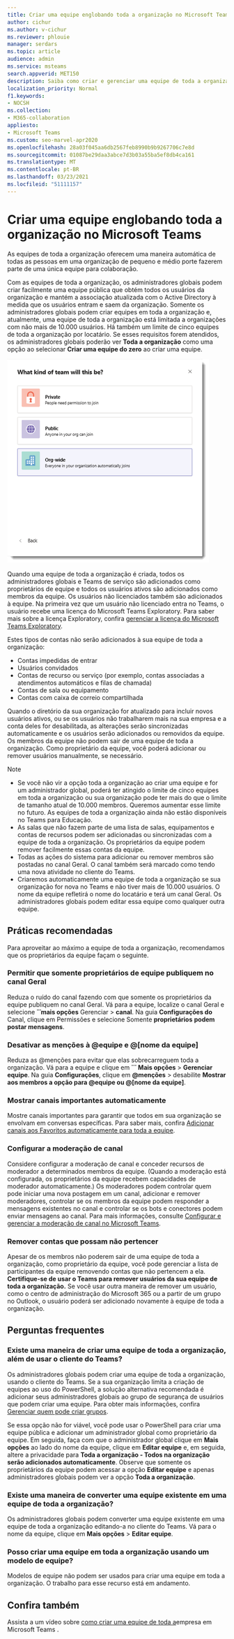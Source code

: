 ```yaml
---
title: Criar uma equipe englobando toda a organização no Microsoft Teams
author: cichur
ms.author: v-cichur
ms.reviewer: phlouie
manager: serdars
ms.topic: article
audience: admin
ms.service: msteams
search.appverid: MET150
description: Saiba como criar e gerenciar uma equipe de toda a organização no Teams para oferecer uma maneira automática de colaboração para todas as pessoas em uma organização de pequeno e médio porte.
localization_priority: Normal
f1.keywords:
- NOCSH
ms.collection:
- M365-collaboration
appliesto:
- Microsoft Teams
ms.custom: seo-marvel-apr2020
ms.openlocfilehash: 28a03f045aa6db2567feb8990b9b9267706c7e8d
ms.sourcegitcommit: 01087be29daa3abce7d3b03a55ba5ef8db4ca161
ms.translationtype: MT
ms.contentlocale: pt-BR
ms.lasthandoff: 03/23/2021
ms.locfileid: "51111157"
---
```

# <a name="create-an-org-wide-team-in-microsoft-teams"></a>Criar uma equipe englobando toda a organização no Microsoft Teams

As equipes de toda a organização oferecem uma maneira automática de todas as pessoas em uma organização de pequeno e médio porte fazerem parte de uma única equipe para colaboração.

Com as equipes de toda a organização, os administradores globais podem criar facilmente uma equipe pública que obtém todos os usuários da organização e mantém a associação atualizada com o Active Directory à medida que os usuários entram e saem da organização. Somente os administradores globais podem criar equipes em toda a organização e, atualmente, uma equipe de toda a organização está limitada a organizações com não mais de 10.000 usuários. Há também um limite de cinco equipes de toda a organização por locatário. Se esses requisitos forem atendidos, os administradores globais poderão ver **Toda a organização** como uma opção ao selecionar **Criar uma equipe do zero** ao criar uma equipe. 

![Captura de tela da opção Toda a organização para criar uma equipe de toda a organização](media/create-org-wide-team.png "Captura de tela da opção Toda a organização para criar uma equipe de toda a organização")

Quando uma equipe de toda a organização é criada, todos os administradores globais e Teams de serviço são adicionados como proprietários de equipe e todos os usuários ativos são adicionados como membros da equipe. Os usuários não licenciados também são adicionados à equipe. Na primeira vez que um usuário não licenciado entra no Teams, o usuário recebe uma licença do Microsoft Teams Exploratory. Para saber mais sobre a licença Exploratory, confira [gerenciar a licença do Microsoft Teams Exploratory](teams-exploratory.md). 

Estes tipos de contas não serão adicionados à sua equipe de toda a organização:

- Contas impedidas de entrar
- Usuários convidados
- Contas de recurso ou serviço (por exemplo, contas associadas a atendimentos automáticos e filas de chamada)
- Contas de sala ou equipamento
- Contas com caixa de correio compartilhada

Quando o diretório da sua organização for atualizado para incluir novos usuários ativos, ou se os usuários não trabalharem mais na sua empresa e a conta deles for desabilitada, as alterações serão sincronizadas automaticamente e os usuários serão adicionados ou removidos da equipe. Os membros da equipe não podem sair de uma equipe de toda a organização. Como proprietário da equipe, você poderá adicionar ou remover usuários manualmente, se necessário.

> [!NOTE]
> - Se você não vir  a opção toda a organização ao criar uma equipe e for um administrador global, poderá ter atingido o limite de cinco equipes em toda a organização ou sua organização pode ter mais do que o limite de tamanho atual de 10.000 membros. Queremos aumentar esse limite no futuro. As equipes de toda a organização ainda não estão disponíveis no Teams para Educação.
> - As salas que não fazem parte de uma lista de salas, equipamentos e contas de recursos podem ser adicionadas ou sincronizadas com a equipe de toda a organização. Os proprietários da equipe podem remover facilmente essas contas da equipe.
> - Todas as ações do sistema para adicionar ou remover membros são postadas no canal Geral. O canal também será marcado como tendo uma nova atividade no cliente do Teams.
> - Criaremos automaticamente uma equipe de toda a organização se sua organização for nova no Teams e não tiver mais de 10.000 usuários. O nome da equipe refletirá o nome do locatário e terá um canal Geral. Os administradores globais podem editar essa equipe como qualquer outra equipe. 

## <a name="best-practices"></a>Práticas recomendadas

Para aproveitar ao máximo a equipe de toda a organização, recomendamos que os proprietários da equipe façam o seguinte.

### <a name="allow-only-team-owners-to-post-to-the-general-channel"></a>Permitir que somente proprietários de equipe publiquem no canal Geral

Reduza o ruído do canal fazendo com que somente os proprietários da equipe publiquem no canal Geral. Vá para a equipe, localize o canal Geral e selecione **̇ ̇ ̇ mais opções** Gerenciar  >  **canal**. Na guia **Configurações do** Canal, clique em Permissões e selecione Somente **proprietários** **podem postar mensagens**.

### <a name="turn-off-team-and-team-name-mentions"></a>Desativar as menções à @equipe e @[nome da equipe]

 Reduza as @menções para evitar que elas sobrecarreguem toda a organização. Vá para a equipe e clique em **˙˙˙ Mais opções** > **Gerenciar equipe**. Na guia **Configurações**, clique em <strong>@menções</strong> > desabilite **Mostrar aos membros a opção para @equipe ou @[nome da equipe]**. 

### <a name="automatically-show-important-channels"></a>Mostrar canais importantes automaticamente

Mostre canais importantes para garantir que todos em sua organização se envolvam em conversas específicas. Para saber mais, confira [Adicionar canais aos Favoritos automaticamente para toda a equipe](https://support.office.com/article/auto-favorite-channels-for-the-whole-team-a948272c-5aa5-429c-863c-4e1e1cd6b0f6). 

### <a name="set-up-channel-moderation"></a>Configurar a moderação de canal

Considere configurar a moderação de canal e conceder recursos de moderador a determinados membros da equipe. (Quando a moderação está configurada, os proprietários da equipe recebem capacidades de moderador automaticamente.) Os moderadores podem controlar quem pode iniciar uma nova postagem em um canal, adicionar e remover moderadores, controlar se os membros da equipe podem responder a mensagens existentes no canal e controlar se os bots e conectores podem enviar mensagens ao canal. Para mais informações, consulte [Configurar e gerenciar a moderação de canal no Microsoft Teams](manage-channel-moderation-in-teams.md).

### <a name="remove-accounts-that-might-not-belong"></a>Remover contas que possam não pertencer

Apesar de os membros não poderem sair de uma equipe de toda a organização, como proprietário da equipe, você pode gerenciar a lista de participantes da equipe removendo contas que não pertencem a ela. **Certifique-se de usar o Teams para remover usuários da sua equipe de toda a organização.** Se você usar outra maneira de remover um usuário, como o centro de administração do Microsoft 365 ou a partir de um grupo no Outlook, o usuário poderá ser adicionado novamente à equipe de toda a organização.

## <a name="faq"></a>Perguntas frequentes

### <a name="is-there-a-way-to-create-an-org-wide-team-other-than-using-the-teams-client"></a>Existe uma maneira de criar uma equipe de toda a organização, além de usar o cliente do Teams?

Os administradores globais podem criar uma equipe de toda a organização, usando o cliente do Teams. Se a sua organização limita a criação de equipes ao uso do PowerShell, a solução alternativa recomendada é adicionar seus administradores globais ao grupo de segurança de usuários que podem criar uma equipe. Para obter mais informações, confira [Gerenciar quem pode criar grupos](/microsoft-365/admin/create-groups/manage-creation-of-groups).

Se essa opção não for viável, você pode usar o PowerShell para criar uma equipe pública e adicionar um administrador global como proprietário da equipe. Em seguida, faça com que o administrador global clique em **Mais opções** ao lado do nome da equipe, clique em **Editar equipe** e, em seguida, altere a privacidade para **Toda a organização - Todos na organização serão adicionados automaticamente**. Observe que somente os proprietários da equipe podem acessar a opção **Editar equipe** e apenas administradores globais podem ver a opção **Toda a organização**.

### <a name="is-there-a-way-to-convert-an-existing-team-to-an-org-wide-team"></a>Existe uma maneira de converter uma equipe existente em uma equipe de toda a organização?

Os administradores globais podem converter uma equipe existente em uma equipe de toda a organização editando-a no cliente do Teams. Vá para o nome da equipe, clique em **Mais opções** > **Editar equipe**.

### <a name="can-i-create-an-org-wide-team-using-a-team-template"></a>Posso criar uma equipe em toda a organização usando um modelo de equipe?

Modelos de equipe não podem ser usados para criar uma equipe em toda a organização. O trabalho para esse recurso está em andamento. 

## <a name="see-also"></a>Confira também

Assista a um vídeo sobre [como criar uma equipe de toda a](https://support.office.com/article/037bb27a-bcc9-48fe-8d72-44d9482420a3)empresa em Microsoft Teams .